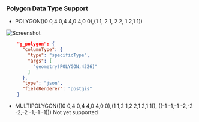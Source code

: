 

### Polygon Data Type Support
* POLYGON((0 0,4 0,4 4,0 4,0 0),(1 1, 2 1, 2 2, 1 2,1 1))

![Screenshot](https://github.com/am2222/strapi-plugin-postgis/raw/main/images/polygon.png?raw=true)

```json
    "g_polygon": {
      "columnType": {
        "type": "specificType",
        "args": [
          "geometry(POLYGON,4326)"
        ]
      },
      "type": "json",
      "fieldRenderer": "postgis"
    }

```

* MULTIPOLYGON(((0 0,4 0,4 4,0 4,0 0),(1 1,2 1,2 2,1 2,1 1)), ((-1 -1,-1 -2,-2 -2,-2 -1,-1 -1)))
 Not yet supported 